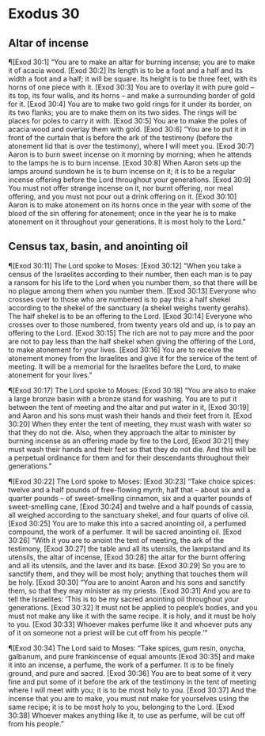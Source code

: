 # Exodus 30

## Altar of incense
¶[Exod 30:1] “You are to make an altar for burning incense; you are to make it of acacia wood.
[Exod 30:2] Its length is to be a foot and a half and its width a foot and a half; it will be square. Its height is to be three feet, with its horns of one piece with it.
[Exod 30:3] You are to overlay it with pure gold – its top, its four walls, and its horns – and make a surrounding border of gold for it.
[Exod 30:4] You are to make two gold rings for it under its border, on its two flanks; you are to make them on its two sides. The rings will be places for poles to carry it with.
[Exod 30:5] You are to make the poles of acacia wood and overlay them with gold.
[Exod 30:6] “You are to put it in front of the curtain that is before the ark of the testimony (before the atonement lid that is over the testimony), where I will meet you.
[Exod 30:7] Aaron is to burn sweet incense on it morning by morning; when he attends to the lamps he is to burn incense.
[Exod 30:8] When Aaron sets up the lamps around sundown he is to burn incense on it; it is to be a regular incense offering before the Lord throughout your generations.
[Exod 30:9] You must not offer strange incense on it, nor burnt offering, nor meal offering, and you must not pour out a drink offering on it.
[Exod 30:10] Aaron is to make atonement on its horns once in the year with some of the blood of the sin offering for atonement; once in the year he is to make atonement on it throughout your generations. It is most holy to the Lord.”

## Census tax, basin, and anointing oil
¶[Exod 30:11] The Lord spoke to Moses:
[Exod 30:12] “When you take a census of the Israelites according to their number, then each man is to pay a ransom for his life to the Lord when you number them, so that there will be no plague among them when you number them.
[Exod 30:13] Everyone who crosses over to those who are numbered is to pay this: a half shekel according to the shekel of the sanctuary (a shekel weighs twenty gerahs). The half shekel is to be an offering to the Lord.
[Exod 30:14] Everyone who crosses over to those numbered, from twenty years old and up, is to pay an offering to the Lord.
[Exod 30:15] The rich are not to pay more and the poor are not to pay less than the half shekel when giving the offering of the Lord, to make atonement for your lives.
[Exod 30:16] You are to receive the atonement money from the Israelites and give it for the service of the tent of meeting. It will be a memorial for the Israelites before the Lord, to make atonement for your lives.”

¶[Exod 30:17] The Lord spoke to Moses:
[Exod 30:18] “You are also to make a large bronze basin with a bronze stand for washing. You are to put it between the tent of meeting and the altar and put water in it,
[Exod 30:19] and Aaron and his sons must wash their hands and their feet from it.
[Exod 30:20] When they enter the tent of meeting, they must wash with water so that they do not die. Also, when they approach the altar to minister by burning incense as an offering made by fire to the Lord,
[Exod 30:21] they must wash their hands and their feet so that they do not die. And this will be a perpetual ordinance for them and for their descendants throughout their generations.”

¶[Exod 30:22] The Lord spoke to Moses:
[Exod 30:23] “Take choice spices: twelve and a half pounds of free-flowing myrrh, half that – about six and a quarter pounds – of sweet-smelling cinnamon, six and a quarter pounds of sweet-smelling cane,
[Exod 30:24] and twelve and a half pounds of cassia, all weighed according to the sanctuary shekel, and four quarts of olive oil.
[Exod 30:25] You are to make this into a sacred anointing oil, a perfumed compound, the work of a perfumer. It will be sacred anointing oil.
[Exod 30:26] “With it you are to anoint the tent of meeting, the ark of the testimony,
[Exod 30:27] the table and all its utensils, the lampstand and its utensils, the altar of incense,
[Exod 30:28] the altar for the burnt offering and all its utensils, and the laver and its base.
[Exod 30:29] So you are to sanctify them, and they will be most holy; anything that touches them will be holy.
[Exod 30:30] “You are to anoint Aaron and his sons and sanctify them, so that they may minister as my priests.
[Exod 30:31] And you are to tell the Israelites: ‘This is to be my sacred anointing oil throughout your generations.
[Exod 30:32] It must not be applied to people’s bodies, and you must not make any like it with the same recipe. It is holy, and it must be holy to you.
[Exod 30:33] Whoever makes perfume like it and whoever puts any of it on someone not a priest will be cut off from his people.’”

¶[Exod 30:34] The Lord said to Moses: “Take spices, gum resin, onycha, galbanum, and pure frankincense of equal amounts
[Exod 30:35] and make it into an incense, a perfume, the work of a perfumer. It is to be finely ground, and pure and sacred.
[Exod 30:36] You are to beat some of it very fine and put some of it before the ark of the testimony in the tent of meeting where I will meet with you; it is to be most holy to you.
[Exod 30:37] And the incense that you are to make, you must not make for yourselves using the same recipe; it is to be most holy to you, belonging to the Lord.
[Exod 30:38] Whoever makes anything like it, to use as perfume, will be cut off from his people.”
